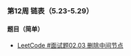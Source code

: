 ### 第12周 链表（5.23-5.29）

#### 题目（简单）

- [LeetCode #面试题02.03 删除中间节点](https://leetcode.cn/problems/delete-middle-node-lcci/)

